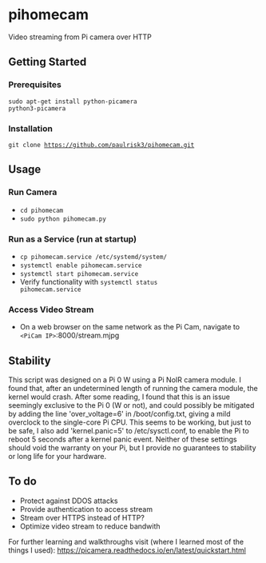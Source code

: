 # pihomecam
Video streaming from Pi camera over HTTP

## Getting Started

### Prerequisites
<code>sudo apt-get install python-picamera python3-picamera</code>

### Installation
<code>git clone https://github.com/paulrisk3/pihomecam.git</code>

## Usage

### Run Camera
* <code>cd pihomecam</code>
* <code>sudo python pihomecam.py</code>

### Run as a Service (run at startup)
* <code>cp pihomecam.service /etc/systemd/system/</code>
* <code>systemctl enable pihomecam.service</code>
* <code>systemctl start pihomecam.service</code>
* Verify functionality with <code>systemctl status pihomecam.service</code>

### Access Video Stream
* On a web browser on the same network as the Pi Cam, navigate to `<PiCam IP>`:8000/stream.mjpg

## Stability
This script was designed on a Pi 0 W using a Pi NoIR camera module. I found that, after an undetermined length of running the camera module, the kernel would crash. After some reading, I found that this is an issue seemingly exclusive to the Pi 0 (W or not), and could possibly be mitigated by adding the line 'over_voltage=6' in /boot/config.txt, giving a mild overclock to the single-core Pi CPU. This seems to be working, but just to be safe, I also add 'kernel.panic=5' to /etc/sysctl.conf, to enable the Pi to reboot 5 seconds after a kernel panic event. Neither of these settings should void the warranty on your Pi, but I provide no guarantees to stability or long life for your hardware. 

## To do
* Protect against DDOS attacks
* Provide authentication to access stream
* Stream over HTTPS instead of HTTP?
* Optimize video stream to reduce bandwith

For further learning and walkthroughs visit (where I learned most of the things I used): https://picamera.readthedocs.io/en/latest/quickstart.html

